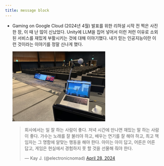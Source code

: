 ```yaml
---
title: message block
---
```


- Gaming on Google Cloud (2024년 4월) 발표를 위한 리허설 시작 전
  찍은 사진 한 장,
  이 때 난 많이 신났었다. Unity에 LLM을 집어 넣어서 이런 저런 이유로
  소외된 서비스를 재밌게 부활시키는 것에 대해 이야기했다.
  내가 믿는 인공지능이란 이런 것이라는 이야기를 정말 신나게 했다.  

  <img width="63%" src="/media/common/electronicnomad-title.jpeg" />  

  <p><blockquote class="twitter-tweet">
    <p lang="ko" dir="ltr">회사에서는 일 잘 하는 사람이 좋다. 저녁 시간에 만나면 재밌는 말 하는 사람이 좋다. 가수는 노래를 잘 불러야 하고, 배우는 연기를 잘 해야 하고, 최고 책임자는 그 명함에 알맞는 행동을 해야 한다. 아이는 아이 답고, 어른은 어른 답고, 게임은 현실에서 경험하지 못 할 것을 선물해 줘야 한다.</p>
    &mdash; Kay J. (@electronicnomad) <a href="https://twitter.com/electronicnomad/status/1784573004988776478?ref_src=twsrc%5Etfw">April 28, 2024</a>
  </blockquote><script async src="https://platform.twitter.com/widgets.js" charset="utf-8"></script></p>

